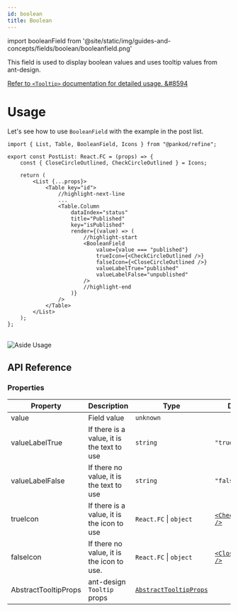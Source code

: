 ```yaml
---
id: boolean
title: Boolean
---
```


import booleanField from '@site/static/img/guides-and-concepts/fields/boolean/booleanfield.png'

This field is used to display boolean values and uses tooltip values from ant-design.

[Refer to `<Tooltip>` documentation for detailed usage. &#8594](https://ant.design/components/tooltip/#header)

# Usage

Let's see how to use `BooleanField` with the example in the post list.

```tsx
import { List, Table, BooleanField, Icons } from "@pankod/refine";

export const PostList: React.FC = (props) => {
    const { CloseCircleOutlined, CheckCircleOutlined } = Icons;

    return (
        <List {...props}>
            <Table key="id">
                //highlight-next-line
                ...
                <Table.Column
                    dataIndex="status"
                    title="Published"
                    key="isPublished"
                    render={(value) => (
                        //highlight-start
                        <BooleanField
                            value={value === "published"}
                            trueIcon={<CheckCircleOutlined />}
                            falseIcon={<CloseCircleOutlined />}
                            valueLabelTrue="published"
                            valueLabelFalse="unpublished"
                        />
                        //highlight-end
                    )}
                />
            </Table>
        </List>
    );
};
```

<br/>
<div>
    <img src={booleanField} alt="Aside Usage"/>
</div>


## API Reference

### Properties

| Property             | Description                                | Type                                                                 | Default                                                    |
| -------------------- | ------------------------------------------ | -------------------------------------------------------------------- | ---------------------------------------------------------- |
| value                | Field value                                | `unknown`                                                            |                                                            |
| valueLabelTrue       | If there is a value, it is the text to use | `string`                                                             | `"true"`                                                   |
| valueLabelFalse      | If there no value, it is the text to use   | `string`                                                             | `"false"`                                                  |
| trueIcon             | If there is a value, it is the icon to use | `React.FC` \| `object`                                               | [`<CheckOutlined />`](https://ant.design/components/icon/) |
| falseIcon            | If there no value, it is the icon to use.  | `React.FC` \| `object`                                               | [`<CloseOutlined />`](https://ant.design/components/icon/) |
| AbstractTooltipProps | ant-design `Tooltip` props                 | [`AbstractTooltipProps`](https://ant.design/components/tooltip/#API) |                                                            |
